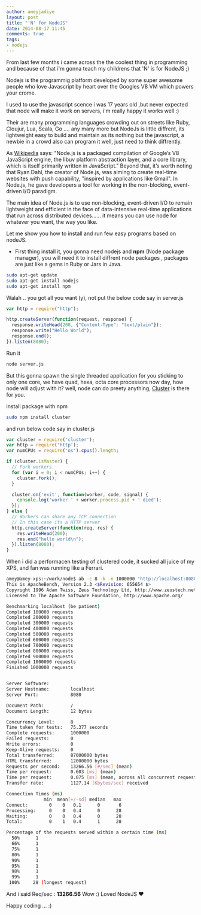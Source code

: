 ```yaml
---
author: ameyjadiye
layout: post
title: "'N' for NodeJS"
date: 2014-08-17 11:45
comments: true
tags:
- nodejs
---
```


From last few months i came across the the coolest thing in programming and because of that i'm gonna teach my childrens that 'N' is for NodeJS ;)

Nodejs is the programmig platform developed by some super awesome people who love Javascript by heart over the Googles V8 VM which powers your crome.

I used to use the javascript scence i was 17 years old ,but never expected that node will make it work on servers, i'm really happy it works well :)

Their are many programming languages crowding out on streets like Ruby, Cloujur, Lua, Scala, Go .... any many more but NodeJs is little diffrent, its lightweight easy to build and maintain as its nothing but the javascript, a newbie in a crowd also can program it well, just need to think diffrently.

As [Wikipedia](http://en.wikipedia.org/wiki/Nodejs) says: "Node.js is a packaged compilation of Google’s V8 JavaScript engine, the libuv platform abstraction layer, and a core library, which is itself primarily written in JavaScript." Beyond that, it’s worth noting that Ryan Dahl, the creator of Node.js, was aiming to create real-time websites with push capability, "inspired by applications like Gmail". In Node.js, he gave developers a tool for working in the non-blocking, event-driven I/O paradigm.

The main idea of Node.js is to use non-blocking, event-driven I/O to remain lightweight and efficient in the face of data-intensive real-time applications that run across distributed devices...... it means you can use node for whatever you want, the way you like.


Let me show you how to install and run few easy programs based on nodeJS.

+ First thing install it, you gonna need nodejs and **npm** (Node package manager), you will need it to  install diffrent node packages , packages are just like a gems in Ruby or Jars in Java.

```bash
sudo apt-get update
sudo apt-get install nodejs
sudo apt-get install npm
```

Walah .. you got all you want (y), not put the below code say in server.js

```javascript
var http = require("http");

http.createServer(function(request, response) {
  response.writeHead(200, {"Content-Type": "text/plain"});
  response.write("Hello World");
  response.end();
}).listen(8080);

```
Run it

```bash
node server.js

```

But this gonna spawn the single threaded application for you sticking to only one core, we have quad, hexa, octa core processors now day, how node will adjust with it? well, node can do preety anything, [Cluster](http://nodejs.org/api/cluster.html) is there for you.

install package with npm

```bash
sudo npm install cluster
```

and run below code say in cluster.js

```javascript
var cluster = require('cluster');
var http = require('http');
var numCPUs = require('os').cpus().length;

if (cluster.isMaster) {
  // Fork workers.
  for (var i = 0; i < numCPUs; i++) {
    cluster.fork();
  }

  cluster.on('exit', function(worker, code, signal) {
    console.log('worker ' + worker.process.pid + ' died');
  });
} else {
  // Workers can share any TCP connection
  // In this case its a HTTP server
  http.createServer(function(req, res) {
    res.writeHead(200);
    res.end("hello world\n");
  }).listen(8080);
}
```

When i did a performacen testing of clustered code, it sucked all juice of my XPS, and fan was running like a Ferrari.

```bash
amey@amey-xps:~/work/node$ ab -c 8 -k -n 1000000 "http://localhost:8080/"
This is ApacheBench, Version 2.3 <$Revision: 655654 $>
Copyright 1996 Adam Twiss, Zeus Technology Ltd, http://www.zeustech.net/
Licensed to The Apache Software Foundation, http://www.apache.org/

Benchmarking localhost (be patient)
Completed 100000 requests
Completed 200000 requests
Completed 300000 requests
Completed 400000 requests
Completed 500000 requests
Completed 600000 requests
Completed 700000 requests
Completed 800000 requests
Completed 900000 requests
Completed 1000000 requests
Finished 1000000 requests


Server Software:        
Server Hostname:        localhost
Server Port:            8080

Document Path:          /
Document Length:        12 bytes

Concurrency Level:      8
Time taken for tests:   75.377 seconds
Complete requests:      1000000
Failed requests:        0
Write errors:           0
Keep-Alive requests:    0
Total transferred:      87000000 bytes
HTML transferred:       12000000 bytes
Requests per second:    13266.56 [#/sec] (mean)
Time per request:       0.603 [ms] (mean)
Time per request:       0.075 [ms] (mean, across all concurrent requests)
Transfer rate:          1127.14 [Kbytes/sec] received

Connection Times (ms)
              min  mean[+/-sd] median   max
Connect:        0    0   0.1      0       6
Processing:     0    0   0.4      0      28
Waiting:        0    0   0.4      0      28
Total:          0    1   0.4      1      28

Percentage of the requests served within a certain time (ms)
  50%      1
  66%      1
  75%      1
  80%      1
  90%      1
  95%      1
  98%      1
  99%      1
 100%     28 (longest request)

```

And i said Req/sec : **13266.56** Wow :)
Loved NodeJS ♥

Happy coding ... :)
